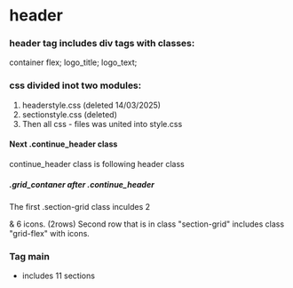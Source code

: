 # header
### header tag includes div tags with classes:
container flex;
logo_title;
logo_text;
### css divided inot two modules:
1. headerstyle.css (deleted 14/03/2025)
2. sectionstyle.css (deleted)
3. Then all css - files was united into style.css
#### Next .continue_header class 
continue_header class is following header class
##### .grid_contaner after .continue_header
The first .section-grid class inculdes 2 <p></p>& 6 icons. (2rows) 
Second row that is in class "section-grid" includes class "grid-flex" with icons.  
### Tag main
-  includes 11 sections

